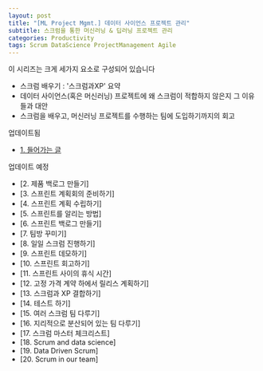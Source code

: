 ```yaml
---
layout: post
title: "[ML Project Mgmt.] 데이터 사이언스 프로젝트 관리"
subtitle: 스크럼을 통한 머신러닝 & 딥러닝 프로젝트 관리
categories: Productivity
tags: Scrum DataScience ProjectManagement Agile
---
```


이 시리즈는 크게 세가지 요소로 구성되어 있습니다

- 스크럼 배우기 : '스크럼과XP' 요약
- 데이터 사이언스(혹은 머신러닝) 프로젝트에 왜 스크럼이 적합하지 않은지 그 이유들과 대안
- 스크럼을 배우고, 머신러닝 프로젝트를 수행하는 팀에 도입하기까지의 회고

업데이트됨

- [1. 들어가는 글](https://hyeon95y.github.io/productivity/2020/12/17/scrum-1.html)

업데이트 예정

- [2. 제품 백로그 만들기]
- [3. 스프린트 계획회의 준비하기]
- [4. 스프린트 계획 수립하기]
- [5. 스프린트를 알리는 방법]
- [6. 스프린트 백로그 만들기]
- [7. 팀방 꾸미기]
- [8. 일일 스크럼 진행하기]
- [9. 스프린트 데모하기]
- [10. 스프린트 회고하기]
- [11. 스프린트 사이의 휴식 시간]
- [12. 고정 가격 계약 하에서 릴리스 계획하기]
- [13. 스크럼과 XP 결합하기]
- [14. 테스트 하기]
- [15. 여러 스크럼 팀 다루기]
- [16. 지리적으로 분산되어 있는 팀 다루기]
- [17. 스크럼 마스터 체크리스트]
- [18. Scrum and data science]
- [19. Data Driven Scrum]
- [20. Scrum in our team]

